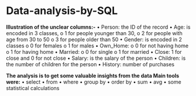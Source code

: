 # Data-analysis-by-SQL
**Illustration of the unclear columns:-**
  •	Person: the ID of the record
  •	Age: is encoded in 3 classes, 
      o	1 for people younger than 30, 
      o	2 for people with age from 30 to 50
      o	3 for people older than 50
  •	Gender: is encoded in 2 classes
      o	0 for females
      o	1 for males
  •	Own_Home:
      o	0 for not having home
      o	1 for having home
  •	Married: 
      o	0 for single
      o	1 for married
  •	Close: 1 for close and 0 for not close
  •	Salary: is the salary of the person
  •	Children: is the number of children for the person
  •	History: number of purchases

**The analysis is to get some valuable insights from the data
Main tools were:**
   • select
   • from
   • where
   • group by
   • order by
   • sum
   • avg
   • some statistical calculations
